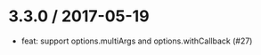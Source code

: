 
3.3.0 / 2017-05-19
==================

  * feat: support options.multiArgs and options.withCallback (#27)
